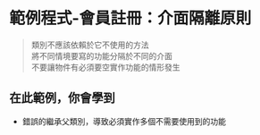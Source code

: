 # 範例程式-會員註冊：介面隔離原則

> 類別不應該依賴於它不使用的方法  
> 將不同情境要寫的功能分隔於不同的介面  
> 不要讓物件有必須要空實作功能的情形發生

## 在此範例，你會學到

- 錯誤的繼承父類別，導致必須實作多個不需要使用到的功能
